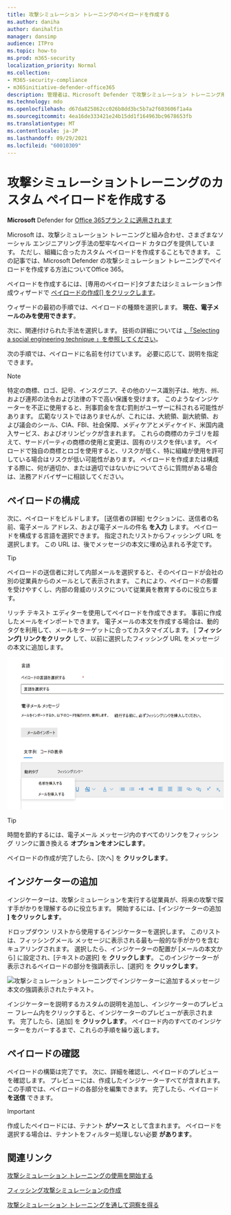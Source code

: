```yaml
---
title: 攻撃シミュレーション トレーニングのペイロードを作成する
ms.author: daniha
author: danihalfin
manager: dansimp
audience: ITPro
ms.topic: how-to
ms.prod: m365-security
localization_priority: Normal
ms.collection:
- M365-security-compliance
- m365initiative-defender-office365
description: 管理者は、Microsoft Defender で攻撃シミュレーション トレーニング用のカスタム ペイロードを作成する方法をOffice 365。
ms.technology: mdo
ms.openlocfilehash: d67da825862cc026b8dd3bc5b7a2f603606f1a4a
ms.sourcegitcommit: 4ea16de333421e24b15dd1f164963bc9678653fb
ms.translationtype: MT
ms.contentlocale: ja-JP
ms.lasthandoff: 09/29/2021
ms.locfileid: "60010309"
---
```

# <a name="create-a-custom-payload-for-attack-simulation-training"></a>攻撃シミュレーショントレーニングのカスタム ペイロードを作成する

**Microsoft** Defender for [Office 365プラン 2 に適用されます](defender-for-office-365.md)

Microsoft は、攻撃シミュレーション トレーニングと組み合わせ、さまざまなソーシャル エンジニアリング手法の堅牢なペイロード カタログを提供しています。 ただし、組織に合ったカスタム ペイロードを作成することもできます。 この記事では、Microsoft Defender の攻撃シミュレーション トレーニングでペイロードを作成する方法についてOffice 365。

ペイロードを作成するには、[専用のペイロード]タブまたはシミュレーション作成ウィザードで [ペイロードの作成[] をクリックします](attack-simulation-training.md#selecting-a-payload)。 [  ](https://security.microsoft.com/attacksimulator?viewid=payload)

ウィザードの最初の手順では、ペイロードの種類を選択します。 **現在、電子メールのみを使用できます**。

次に、関連付けられた手法を選択します。 技術の詳細については [、「Selecting a social engineering technique 」を参照してください](attack-simulation-training.md#selecting-a-social-engineering-technique)。

次の手順では、ペイロードに名前を付けています。 必要に応じて、説明を指定できます。

> [!NOTE]
> 特定の商標、ロゴ、記号、インスグニア、その他のソース識別子は、地方、州、および連邦の法令および法律の下で高い保護を受けます。 このようなインジケーターを不正に使用すると、刑事罰金を含む罰則がユーザーに科される可能性があります。 広範なリストではありませんが、これには、大統領、副大統領、および議会のシール、CIA、FBI、社会保障、メディケアとメディケイド、米国内歳入サービス、およびオリンピックが含まれます。 これらの商標のカテゴリを超えて、サードパーティの商標の使用と変更は、固有のリスクを伴います。 ペイロードで独自の商標とロゴを使用すると、リスクが低く、特に組織が使用を許可している場合はリスクが低い可能性があります。 ペイロードを作成または構成する際に、何が適切か、または適切ではないかについてさらに質問がある場合は、法務アドバイザーに相談してください。

## <a name="configure-payload"></a>ペイロードの構成

次に、ペイロードをビルドします。 [送信者の詳細] セクションに、送信者の名前、電子メール アドレス、および電子メールの件名 **を入力** します。 ペイロードを構成する言語を選択できます。 指定されたリストからフィッシング URL を選択します。 この URL は、後でメッセージの本文に埋め込まれる予定です。

> [!TIP]
> ペイロードの送信者に対して内部メールを選択すると、そのペイロードが会社の別の従業員からのメールとして表示されます。 これにより、ペイロードの影響を受けやすくし、内部の脅威のリスクについて従業員を教育するのに役立ちます。

リッチ テキスト エディターを使用してペイロードを作成できます。 事前に作成したメールをインポートできます。 電子メールの本文を作成する場合は、動的タグを利用して、メールをターゲットに合ってカスタマイズします。 [ **フィッシング] リンクをクリック** して、以前に選択したフィッシング URL をメッセージの本文に追加します。

![Microsoft Defender のペイロード作成で強調表示されているフィッシング リンクと動的Office 365。](../../media/attack-sim-preview-payload-email-body.png)

> [!TIP]
> 時間を節約するには、電子メール メッセージ内のすべてのリンクをフィッシング リンクに置き換える **オプションをオンにします**。

ペイロードの作成が完了したら、[次へ] を **クリックします**。

## <a name="adding-indicators"></a>インジケーターの追加

インジケーターは、攻撃シミュレーションを実行する従業員が、将来の攻撃で探す手がかりを理解するのに役立ちます。 開始するには、[インジケーターの追加 **] をクリックします**。

ドロップダウン リストから使用するインジケーターを選択します。 このリストは、フィッシングメール メッセージに表示される最も一般的な手がかりを含むキュアリングされます。 選択したら、インジケーターの配置が [メールの本文から] に設定され、[テキストの選択] を **クリックします**。 このインジケーターが表示されるペイロードの部分を強調表示し、[選択] を **クリックします**。

![攻撃シミュレーション トレーニングでインジケーターに追加するメッセージ本文の強調表示されたテキスト。](../../media/attack-sim-preview-select-text.png)

インジケーターを説明するカスタムの説明を追加し、インジケーターのプレビュー フレーム内をクリックすると、インジケーターのプレビューが表示されます。 完了したら、[追加] を **クリックします**。 ペイロード内のすべてのインジケーターをカバーするまで、これらの手順を繰り返します。

## <a name="review-payload"></a>ペイロードの確認

ペイロードの構築は完了です。 次に、詳細を確認し、ペイロードのプレビューを確認します。 プレビューには、作成したインジケーターすべてが含まれます。 この手順では、ペイロードの各部分を編集できます。 完了したら、ペイロード **を送信** できます。

> [!IMPORTANT]
> 作成したペイロードには、テナント **がソース** として含まれます。 ペイロードを選択する場合は、テナントをフィルター処理しない必要 **があります**。

## <a name="related-links"></a>関連リンク

[攻撃シミュレーション トレーニングの使用を開始する](attack-simulation-training-get-started.md)

[フィッシング攻撃シミュレーションの作成](attack-simulation-training.md)

[攻撃シミュレーション トレーニングを通して洞察を得る](attack-simulation-training-insights.md)
